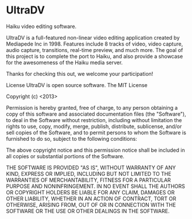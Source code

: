 UltraDV
=======

Haiku video editing software.

UltraDV is a full-featured non-linear video editing application created by Mediapede Inc in 1998. Features include 8 tracks of video, video capture, audio capture, transitions, real-time preview, and much more. The goal of this project is to complete the port to Haiku, and also provide a showcase for the awesomeness of the Haiku media server.

Thanks for checking this out, we welcome your participation!

License
UltraDV is open source software.
The MIT License

Copyright (c) <2013> <Haiku Inc.>

Permission is hereby granted, free of charge, to any person obtaining a copy
of this software and associated documentation files (the "Software"), to deal
in the Software without restriction, including without limitation the rights
to use, copy, modify, merge, publish, distribute, sublicense, and/or sell
copies of the Software, and to permit persons to whom the Software is
furnished to do so, subject to the following conditions:

The above copyright notice and this permission notice shall be included in
all copies or substantial portions of the Software.

THE SOFTWARE IS PROVIDED "AS IS", WITHOUT WARRANTY OF ANY KIND, EXPRESS OR
IMPLIED, INCLUDING BUT NOT LIMITED TO THE WARRANTIES OF MERCHANTABILITY,
FITNESS FOR A PARTICULAR PURPOSE AND NONINFRINGEMENT. IN NO EVENT SHALL THE
AUTHORS OR COPYRIGHT HOLDERS BE LIABLE FOR ANY CLAIM, DAMAGES OR OTHER
LIABILITY, WHETHER IN AN ACTION OF CONTRACT, TORT OR OTHERWISE, ARISING FROM,
OUT OF OR IN CONNECTION WITH THE SOFTWARE OR THE USE OR OTHER DEALINGS IN
THE SOFTWARE.


